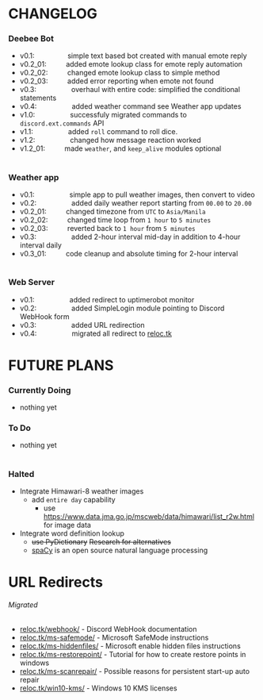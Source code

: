 # CHANGELOG
### Deebee Bot
+ v0.1:                 simple text based bot created with manual emote reply
+ v0.2_01:          added emote lookup class for emote reply automation
+ v0.2_02:          changed emote lookup class to simple method
+ v0.2_03:          added error reporting when emote not found
+ v0.3:                  overhaul with entire code: simplified the conditional statements
+ v0.4:                  added weather command see Weather app updates
+ v1.0:                  successfuly migrated commands to `discord.ext.commands` API
+ v1.1:                  added `roll` command to roll dice.
+ v1.2:                  changed how message reaction worked
+ v1.2_01:          made `weather`, and `keep_alive` modules optional
#
### Weather app
+ v0.1:                  simple app to pull weather images, then convert to video
+ v0.2:                  added daily weather report starting from `00.00` to `20.00`
+ v0.2_01:          changed timezone from `UTC` to `Asia/Manila`
+ v0.2_02:          changed time loop from `1 hour` to `5 minutes`
+ v0.2_03:          reverted back to `1 hour` from `5 minutes`
+ v0.3:                  added 2-hour interval mid-day in addition to 4-hour interval daily
+ v0.3_01:          code cleanup and absolute timing for 2-hour interval
#
### Web Server
+ v0.1:                  added redirect to uptimerobot monitor
+ v0.2:                  added SimpleLogin module pointing to Discord WebHook form
+ v0.3:                  added URL redirection
+ v0.4:                  migrated all redirect to [reloc.tk](https://www.reloc.tk/ "https://www.reloc.tk/")

#
#

# FUTURE PLANS
### Currently Doing
+ nothing yet
### To Do
+ nothing yet
# 
### Halted
+ Integrate Himawari-8 weather images
  + add `entire day` capability
    + use https://www.data.jma.go.jp/mscweb/data/himawari/list_r2w.html for image data
+ Integrate word definition lookup
  + ~~use PyDictionary~~ ~~Research for alternatives~~
  + [spaCy](https://spacy.io/ "spaCy") is an open source natural language processing

#
#

# URL Redirects
###### Migrated
+ [reloc.tk/webhook/](https://www.reloc.tk/webhook/ "https://www.reloc.tk/webhook/") - Discord WebHook documentation
+ [reloc.tk/ms-safemode/](https://www.reloc.tk/ms-safemode/ "https://www.reloc.tk/ms-safemode/") - Microsoft SafeMode instructions
+ [reloc.tk/ms-hiddenfiles/](https://www.reloc.tk/ms-hiddenfiles/ "https://www.reloc.tk/ms-hiddenfiles/") - Microsoft enable hidden files instructions
+ [reloc.tk/ms-restorepoint/](https://www.reloc.tk/ms-restorepoint/ "https://www.reloc.tk/ms-restorepoint/") - Tutorial for how to create restore points in windows
+ [reloc.tk/ms-scanrepair/](https://www.reloc.tk/ms-scanrepair/ "https://www.reloc.tk/ms-scanrepair/") - Possible reasons for persistent start-up auto repair
+ [reloc.tk/win10-kms/](https://www.reloc.tk/win10-kms/ "https://www.reloc.tk/win10-kms/") - Windows 10 KMS licenses